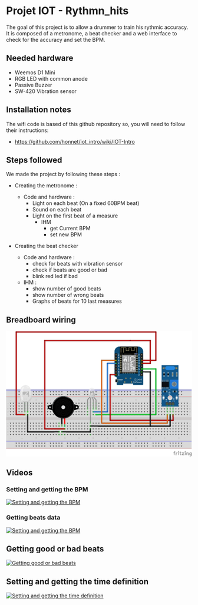 # Projet IOT - Rythmn_hits

The goal of this project is to allow a drummer to train his rythmic accuracy.
It is composed of a metronome, a beat checker and a web interface to check for the accuracy and set the BPM.

## Needed hardware
- Weemos D1 Mini
- RGB LED with common anode
- Passive Buzzer
- SW-420 Vibration sensor

## Installation notes

The wifi code is based of this github repository so, you will need to follow their instructions:
- https://github.com/honnet/iot_intro/wiki/IOT-Intro

## Steps followed
We made the project by following these steps :

- Creating the metronome :
  - Code and hardware :
    - Light on each beat (On a fixed 60BPM beat)
    - Sound on each beat
    - Light on the first beat of a measure
      - IHM
        - get Current BPM
        - set new BPM

- Creating the beat checker
  - Code and hardware :
    - check for beats with vibration sensor
    - check if beats are good or bad
    - blink red led if bad
  - IHM :
    - show number of good beats
    - show number of wrong beats
    - Graphs of beats for 10 last measures

## Breadboard wiring

![Breadboard](sketch.png "Breadboard")

## Videos

### Setting and getting the BPM
[![Setting and getting the BPM](https://img.youtube.com/vi/gR4f6klOqsU/0.jpg)](https://www.youtube.com/watch?v=gR4f6klOqsU)

### Getting beats data
[![Setting and getting the BPM](https://img.youtube.com/vi/wNvEvPR9qUs/0.jpg)](https://youtu.be/wNvEvPR9qUs)

## Getting good or bad beats
[![Getting good or bad beats](https://img.youtube.com/vi/L6ADgI4pOfE/0.jpg)](https://youtu.be/L6ADgI4pOfE)

## Setting and getting the time definition
[![Setting and getting the time definition](https://img.youtube.com/vi/FjAb9SdDtYA/0.jpg)](https://youtu.be/FjAb9SdDtYA)
